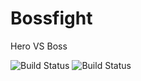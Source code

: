 # Bossfight
Hero VS Boss

![Build Status](https://app.travis-ci.com/BluABK/Bossfight.svg)
![Build Status](https://img.shields.io/github/repo-size/BluABK/Bossfight)
